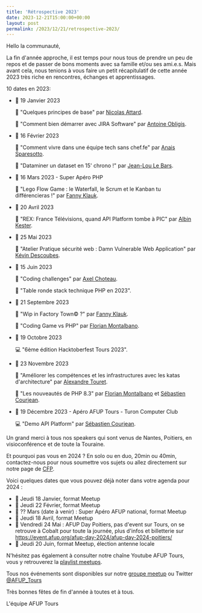 ```yaml
---
title: 'Rétrospective 2023'
date: 2023-12-21T15:00:00+00:00
layout: post
permalink: /2023/12/21/retrospective-2023/
---
```

Hello la communauté,

La fin d'année approche, il est temps pour nous tous de prendre un peu de repos et de passer de bons moments avec sa famille et/ou ses ami.e.s.
Mais avant cela, nous tenions à vous faire un petit récapitulatif de cette année 2023 très riche en rencontres, échanges et apprentissages.

10 dates en 2023:
* 📅 19 Janvier 2023

  🎤 "Quelques principes de base" par [Nicolas Attard](https://twitter.com/Verzuli).

  🎤 "Comment bien démarrer avec JIRA Software" par [Antoine Obligis](https://twitter.com/AntoineObligis).

* 📅 16 Février 2023

  🎤 "Comment vivre dans une équipe tech sans chef.fe" par [Anais Sparesotto](https://twitter.com/sparesotto_an).

  🎤 "Dataminer un dataset en 15' chrono !" par [Jean-Lou Le Bars](https://twitter.com/j2lb).

* 📅 16 Mars 2023 - Super Apéro PHP

  🎤 "Lego Flow Game : le Waterfall, le Scrum et le Kanban tu différencieras !" par [Fanny Klauk](https://twitter.com/klf37).

* 📅 20 Avril 2023

  🎤 "REX: France Télévisions, quand API Platform tombe à PIC" par [Albin Kester](https://twitter.com/stakovicz).

* 📅 25 Mai 2023

  🎤 "Atelier Pratique sécurité web : Damn Vulnerable Web Application" par [Kévin Descoubes](https://twitter.com/kevindescoubes).

* 📅 15 Juin 2023

  🎤 "Coding challenges" par [Axel Choteau](https://www.linkedin.com/in/axel-choteau/).

  🎤 "Table ronde stack technique PHP en 2023".

* 📅 21 Septembre 2023

  🎤 "Wip in Factory Town© ?" par [Fanny Klauk](https://twitter.com/klf37).

  🎤 "Coding Game vs PHP" par [Florian Montalbano](https://www.linkedin.com/in/florianmontalbano/).

* 📅 19 Octobre 2023

  💻 "6ème édition Hacktoberfest Tours 2023".

* 📅 23 Novembre 2023

  🎤 "Améliorer les compétences et les infrastructures avec les katas d'architecture" par [Alexandre Touret](https://twitter.com/touret_alex).

  🎤 "Les nouveautés de PHP 8.3" par [Florian Montalbano](https://www.linkedin.com/in/florianmontalbano/) et [Sébastien Courjean](https://twitter.com/seblu37).

* 📅 19 Décembre 2023 - Apéro AFUP Tours - Turon Computer Club

  💻 "Demo API Platform" par [Sébastien Courjean](https://twitter.com/seblu37).

Un grand merci à tous nos speakers qui sont venus de Nantes, Poitiers, en visioconférence et de toute la Touraine.

Et pourquoi pas vous en 2024 ? En solo ou en duo, 20min ou 40min, contactez-nous pour nous soumettre vos sujets ou allez directement sur notre page de [CFP](https://conference-hall.io/public/event/YLgOeNa3PtvKQ3J5Dv9d).

Voici quelques dates que vous pouvez déjà noter dans votre agenda pour 2024 :
- 📅 Jeudi 18 Janvier, format Meetup
- 📅 Jeudi 22 Février, format Meetup
- 📅 ?? Mars (date à venir) : Super Apéro AFUP national, format Meetup
- 📅 Jeudi 18 Avril, format Meetup
- 📅 Vendredi 24 Mai : AFUP Day Poitiers, pas d'event sur Tours, on se retrouve à Cobalt pour toute la journée, plus d'infos et billetterie sur https://event.afup.org/afup-day-2024/afup-day-2024-poitiers/
- 📅 Jeudi 20 Juin, format Meetup, élection antenne locale

N'hésitez pas également à consulter notre chaîne Youtube AFUP Tours, vous y retrouverez la [playlist meetups](https://www.youtube.com/playlist?list=PLpRM-eg0NZKM470p-7PqIpAcsk5EvWkko).


Tous nos événements sont disponibles sur notre [groupe meetup](https://www.meetup.com/fr-FR/afup-tours-php/) ou Twitter [@AFUP_Tours](https://twitter.com/AFUP_Tours)

Très bonnes fêtes de fin d'année à toutes et à tous.

L'équipe AFUP Tours